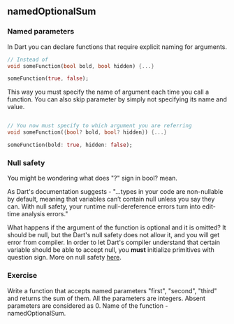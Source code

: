 ## namedOptionalSum

### Named parameters

In Dart you can declare functions that require explicit naming for arguments.

```dart
// Instead of
void someFunction(bool bold, bool hidden) {...}

someFunction(true, false);
```

This way you must specify the name of argument each time you call a function. You can also skip parameter by simply not specifying its name and value.

```dart

// You now must specify to which argument you are referring
void someFunction({bool? bold, bool? hidden}) {...}

someFunction(bold: true, hidden: false);
```

### Null safety

You might be wondering what does "?" sign in bool? mean.

As Dart's documentation suggests - "...types in your code are non-nullable by default, meaning that variables can’t contain null unless you say they can. With null safety, your runtime null-dereference errors turn into edit-time analysis errors."

What happens if the argument of the function is optional and it is omitted? It should be null, but the Dart's null safety does not allow it, and you will get error from compiler. In order to let Dart's compiler understand that certain variable should be able to accept null, you **must** initialize primitives with question sign. More on null safety [here](https://dart.dev/null-safety).

### **Exercise**

Write a function that accepts named parameters "first", "second", "third" and returns the sum of them. All the parameters are integers. Absent parameters are considered as 0. Name of the function - namedOptionalSum.
